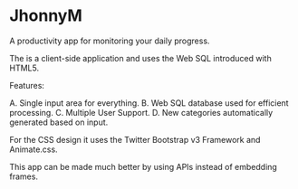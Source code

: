 JhonnyM
=======
A productivity app for monitoring your daily progress.

The is a client-side application and uses the Web SQL introduced with HTML5.

Features:

A. Single input area for everything.
B. Web SQL database used for efficient processing.
C. Multiple User Support.
D. New categories automatically generated based on input.

For the CSS design it uses the Twitter Bootstrap v3 Framework and Animate.css.

This app can be made much better by using APIs instead of embedding frames.
